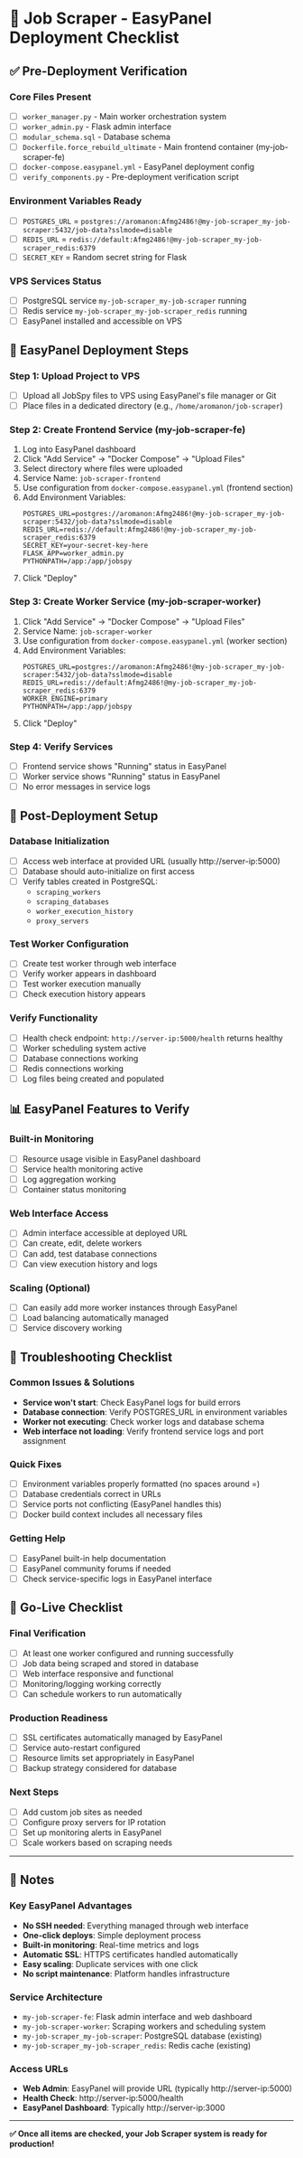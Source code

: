 # 🚀 Job Scraper - EasyPanel Deployment Checklist

## ✅ Pre-Deployment Verification

### Core Files Present
- [ ] `worker_manager.py` - Main worker orchestration system
- [ ] `worker_admin.py` - Flask admin interface  
- [ ] `modular_schema.sql` - Database schema
- [ ] `Dockerfile.force_rebuild_ultimate` - Main frontend container (my-job-scraper-fe)
- [ ] `docker-compose.easypanel.yml` - EasyPanel deployment config
- [ ] `verify_components.py` - Pre-deployment verification script

### Environment Variables Ready
- [ ] `POSTGRES_URL` = `postgres://aromanon:Afmg2486!@my-job-scraper_my-job-scraper:5432/job-data?sslmode=disable`
- [ ] `REDIS_URL` = `redis://default:Afmg2486!@my-job-scraper_my-job-scraper_redis:6379`
- [ ] `SECRET_KEY` = Random secret string for Flask

### VPS Services Status
- [ ] PostgreSQL service `my-job-scraper_my-job-scraper` running
- [ ] Redis service `my-job-scraper_my-job-scraper_redis` running
- [ ] EasyPanel installed and accessible on VPS

## 🚀 EasyPanel Deployment Steps

### Step 1: Upload Project to VPS
- [ ] Upload all JobSpy files to VPS using EasyPanel's file manager or Git
- [ ] Place files in a dedicated directory (e.g., `/home/aromanon/job-scraper`)

### Step 2: Create Frontend Service (my-job-scraper-fe)
1. Log into EasyPanel dashboard
2. Click "Add Service" → "Docker Compose" → "Upload Files"
3. Select directory where files were uploaded
4. Service Name: `job-scraper-frontend`
5. Use configuration from `docker-compose.easypanel.yml` (frontend section)
6. Add Environment Variables:
   ```
   POSTGRES_URL=postgres://aromanon:Afmg2486!@my-job-scraper_my-job-scraper:5432/job-data?sslmode=disable
   REDIS_URL=redis://default:Afmg2486!@my-job-scraper_my-job-scraper_redis:6379
   SECRET_KEY=your-secret-key-here
   FLASK_APP=worker_admin.py
   PYTHONPATH=/app:/app/jobspy
   ```
7. Click "Deploy"

### Step 3: Create Worker Service (my-job-scraper-worker)
1. Click "Add Service" → "Docker Compose" → "Upload Files"
2. Service Name: `job-scraper-worker`
3. Use configuration from `docker-compose.easypanel.yml` (worker section)
4. Add Environment Variables:
   ```
   POSTGRES_URL=postgres://aromanon:Afmg2486!@my-job-scraper_my-job-scraper:5432/job-data?sslmode=disable
   REDIS_URL=redis://default:Afmg2486!@my-job-scraper_my-job-scraper_redis:6379
   WORKER_ENGINE=primary
   PYTHONPATH=/app:/app/jobspy
   ```
5. Click "Deploy"

### Step 4: Verify Services
- [ ] Frontend service shows "Running" status in EasyPanel
- [ ] Worker service shows "Running" status in EasyPanel
- [ ] No error messages in service logs

## 🔧 Post-Deployment Setup

### Database Initialization
- [ ] Access web interface at provided URL (usually http://server-ip:5000)
- [ ] Database should auto-initialize on first access
- [ ] Verify tables created in PostgreSQL:
  - `scraping_workers`
  - `scraping_databases` 
  - `worker_execution_history`
  - `proxy_servers`

### Test Worker Configuration
- [ ] Create test worker through web interface
- [ ] Verify worker appears in dashboard
- [ ] Test worker execution manually
- [ ] Check execution history appears

### Verify Functionality
- [ ] Health check endpoint: `http://server-ip:5000/health` returns healthy
- [ ] Worker scheduling system active
- [ ] Database connections working
- [ ] Redis connections working
- [ ] Log files being created and populated

## 📊 EasyPanel Features to Verify

### Built-in Monitoring
- [ ] Resource usage visible in EasyPanel dashboard
- [ ] Service health monitoring active
- [ ] Log aggregation working
- [ ] Container status monitoring

### Web Interface Access
- [ ] Admin interface accessible at deployed URL
- [ ] Can create, edit, delete workers
- [ ] Can add, test database connections
- [ ] Can view execution history and logs

### Scaling (Optional)
- [ ] Can easily add more worker instances through EasyPanel
- [ ] Load balancing automatically managed
- [ ] Service discovery working

## 🐛 Troubleshooting Checklist

### Common Issues & Solutions
- **Service won't start**: Check EasyPanel logs for build errors
- **Database connection**: Verify POSTGRES_URL in environment variables
- **Worker not executing**: Check worker logs and database schema
- **Web interface not loading**: Verify frontend service logs and port assignment

### Quick Fixes
- [ ] Environment variables properly formatted (no spaces around =)
- [ ] Database credentials correct in URLs
- [ ] Service ports not conflicting (EasyPanel handles this)
- [ ] Docker build context includes all necessary files

### Getting Help
- [ ] EasyPanel built-in help documentation
- [ ] EasyPanel community forums if needed
- [ ] Check service-specific logs in EasyPanel interface

## 🎯 Go-Live Checklist

### Final Verification
- [ ] At least one worker configured and running successfully
- [ ] Job data being scraped and stored in database
- [ ] Web interface responsive and functional
- [ ] Monitoring/logging working correctly
- [ ] Can schedule workers to run automatically

### Production Readiness
- [ ] SSL certificates automatically managed by EasyPanel
- [ ] Service auto-restart configured
- [ ] Resource limits set appropriately in EasyPanel
- [ ] Backup strategy considered for database

### Next Steps
- [ ] Add custom job sites as needed
- [ ] Configure proxy servers for IP rotation
- [ ] Set up monitoring alerts in EasyPanel
- [ ] Scale workers based on scraping needs

---

## 📝 Notes

### Key EasyPanel Advantages
- **No SSH needed**: Everything managed through web interface
- **One-click deploys**: Simple deployment process
- **Built-in monitoring**: Real-time metrics and logs
- **Automatic SSL**: HTTPS certificates handled automatically
- **Easy scaling**: Duplicate services with one click
- **No script maintenance**: Platform handles infrastructure

### Service Architecture
- `my-job-scraper-fe`: Flask admin interface and web dashboard
- `my-job-scraper-worker`: Scraping workers and scheduling system
- `my-job-scraper_my-job-scraper`: PostgreSQL database (existing)
- `my-job-scraper_my-job-scraper_redis`: Redis cache (existing)

### Access URLs
- **Web Admin**: EasyPanel will provide URL (typically http://server-ip:5000)
- **Health Check**: http://server-ip:5000/health
- **EasyPanel Dashboard**: Typically http://server-ip:3000

---

**✅ Once all items are checked, your Job Scraper system is ready for production!**